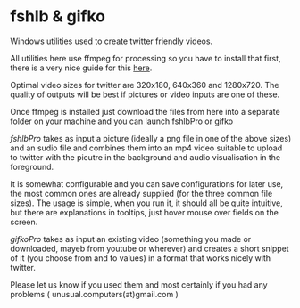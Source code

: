 # fshlb & gifko

Windows utilities used to create twitter friendly videos. 

All utilities here use ffmpeg for processing so you have to install that first, there is a very nice guide for this [here](http://adaptivesamples.com/how-to-install-ffmpeg-on-windows/).

Optimal video sizes for twitter are 320x180, 640x360 and 1280x720. The quality of outputs will be best if pictures or video inputs are one of these.

Once ffmpeg is installed just download the files from here into a separate folder on your machine and you can launch fshlbPro or gifko

_fshlbPro_ takes as input a picture (ideally a png file in one of the above sizes) and an sudio file and combines them into an mp4 video suitable to upload to twitter with the picutre in the background and audio visualisation in the foreground.

It is somewhat configurable and you can save configurations for later use, the most common ones are already supplied (for the three common file sizes).
The usage is simple, when you run it, it should all be quite intuitive, but there are explanations in tooltips, just hover mouse over fields on the screen.

_gifkoPro_ takes as input an existing video (something you made or downloaded, mayeb from youtube or wherever) and creates a short snippet of it (you choose from and to values) in a format that works nicely with twitter.



Please let us know if you used them and most certainly if you had any problems ( unusual.computers(at)gmail.com )

